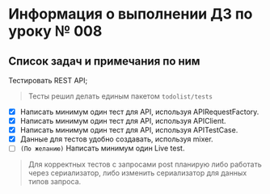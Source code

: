 # Информация о выполнении ДЗ по уроку № 008

## Список задач и примечания по ним

Тестировать REST API;

> Тесты решил делать единым пакетом `todolist/tests`

- [x] Написать минимум один тест для API, используя APIRequestFactory.
- [x] Написать минимум один тест для API, используя APIClient.
- [x] Написать минимум один тест для API, используя APITestCase.
- [x] Данные для тестов удобно создавать, используя mixer.
- [ ] `(По желанию)` Написать минимум один Live test.

> Для корректных тестов с запросами post планирую либо работать через сериализатор, 
> либо изменить сериализатор для данных типов запроса. 
